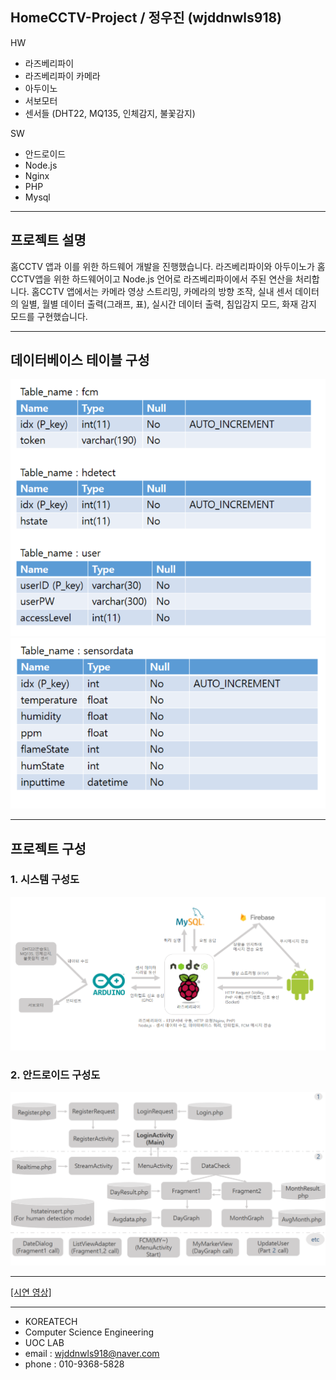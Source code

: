 ﻿## **HomeCCTV-Project** / 정우진 (wjddnwls918)

HW 
- 라즈베리파이
- 라즈베리파이 카메라
- 아두이노
- 서보모터
- 센서들 (DHT22, MQ135, 인체감지, 불꽃감지)

SW
- 안드로이드
- Node.js
- Nginx
- PHP
- Mysql
------------------------------------------
## 프로젝트 설명 
 홈CCTV 앱과 이를 위한 하드웨어 개발을 진행했습니다.
 라즈베리파이와 아두이노가 홈CCTV앱을 위한 하드웨어이고 Node.js 언어로 라즈베리파이에서 주된 연산을 처리합니다.
 홈CCTV 앱에서는 카메라 영상 스트리밍, 카메라의 방향 조작, 실내 센서 데이터의 일별, 월별 데이터 출력(그래프, 표), 실시간 데이터 출력, 
 침입감지 모드, 화재 감지 모드를 구현했습니다. 
  


------------------------------------------
## 데이터베이스 테이블 구성

![table1](./table1.PNG)
![table2](./table2.PNG)

------------------------------------------

## 프로젝트 구성

### 1. 시스템 구성도

![system_map](./system_map.PNG)

### 2. 안드로이드 구성도

![project_map](./project_map.PNG)

------------------------------------------

[[시연 영상]](https://www.youtube.com/watch?v=d5j8SYz9WGk&feature=youtu.be)


------------------------------------------
- KOREATECH
- Computer Science Engineering
- UOC LAB
- email : wjddnwls918@naver.com
- phone : 010-9368-5828
